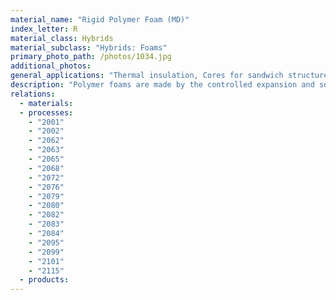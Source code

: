```yaml
---
material_name: "Rigid Polymer Foam (MD)"
index_letter: R
material_class: Hybrids
material_subclass: "Hybrids: Foams"
primary_photo_path: /photos/1034.jpg
additional_photos:
general_applications: "Thermal insulation, Cores for sandwich structures, Panels, Partitions, Refrigeration, Energy Absorption, Packaging, Buoyancy, Floatation."
description: "Polymer foams are made by the controlled expansion and solidification of a liquid or melt through a blowing agent; physical, chemical or mechanical blowing agents are possible. The resulting cellular material has a lower density, stiffness and strength than the parent material, by an amount that depends on its relative density - the volume-fraction of solid in the foam. Rigid foams are made from polystyrene, phenolic, polyethylene, polypropylene or derivatives of polymethylmethacrylate. They are light and stiff, and have mechanical properties the make them attractive for energy management and packaging, and for lightweight structural use. Open-cell foams can be used as filters, closed cell foams as flotation. Self-skinning foams, called 'structural' or 'syntactic', have a dense surface skin made by foaming in a cold mold. Rigid polymer foams are widely used as cores of sandwich panels."
relations:
  - materials:
  - processes:
    - "2001"
    - "2002"
    - "2062"
    - "2063"
    - "2065"
    - "2068"
    - "2072"
    - "2076"
    - "2079"
    - "2080"
    - "2082"
    - "2083"
    - "2084"
    - "2095"
    - "2099"
    - "2101"
    - "2115"
  - products:
---
```

